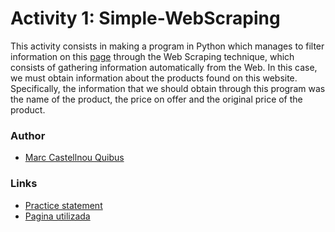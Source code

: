 Activity 1: Simple-WebScraping
=============================

This activity consists in making a program in Python which manages to filter information on this [page](https://www.banggood.com/Flashdeals.html) through the Web Scraping technique, which consists of gathering information automatically from the Web.
In this case, we must obtain information about the products found on this website. Specifically, the information that we should obtain through this program was the name of the product, the price on offer and the original price of the product.

### Author ###
* [Marc Castellnou Quibus](https://github.com/MarCastellnou)

### Links ###
* [Practice statement](https://cv.udl.cat/access/content/attachment/102023-1819/Activitats/07919b10-6280-4738-bbc2-0f19c3ce386b/enunciat.pdf)
* [Pagina utilizada](https://www.banggood.com/Flashdeals.html)
